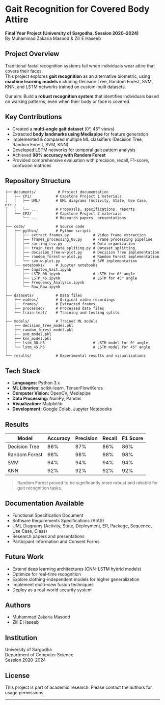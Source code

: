 # Gait Recognition for Covered Body Attire  

**Final Year Project (University of Sargodha, Session 2020–2024)**  
By Muhammad Zakaria Masood & Zill E Haseeb  

## Project Overview  
Traditional facial recognition systems fail when individuals wear attire that covers their faces.  
This project explores **gait recognition** as an alternative biometric, using **machine learning models** including Decision Tree, Random Forest, SVM, KNN, and LSTM networks trained on custom-built datasets.  

Our aim: Build a **robust recognition system** that identifies individuals based on walking patterns, even when their body or face is covered.  

## Key Contributions  
- Created a **multi-angle gait dataset** (0°, 45° views)  
- Extracted **body landmarks using Mediapipe** for feature generation  
- Implemented & compared multiple ML classifiers (Decision Tree, Random Forest, SVM, KNN)  
- Developed LSTM networks for temporal gait pattern analysis  
- Achieved **98% accuracy with Random Forest**  
- Provided comprehensive evaluation with precision, recall, F1-score, confusion matrices  

## Repository Structure  
```
├── documents/          # Project documentation
│   ├── CP1/           # Capstone Project 1 materials
│   │   ├── UML/       # UML diagrams (Activity, State, Use Case, etc.)
│   │   └── ...        # Proposals, specifications, reports
│   └── CP2/           # Capstone Project 2 materials
│       └── ...        # Research papers, presentations
│
├── code/              # Source code
│   ├── python/        # Python scripts
│   │   ├── extract_frames.py           # Video frame extraction
│   │   ├── frames_processing_00.py     # Frame processing pipeline
│   │   ├── sorting_csv.py              # Data organization
│   │   ├── train_test_data_spliting.py # Dataset splitting
│   │   ├── decision_tree-w-plot.py     # Decision Tree implementation
│   │   ├── random_forest-w-plot.py     # Random Forest implementation
│   │   └── svm-w-plot.py               # SVM implementation
│   └── notebooks/     # Jupyter notebooks
│       ├── Capston_Gait.ipynb
│       ├── LSTM_00.ipynb               # LSTM for 0° angle
│       ├── LSTM_45.ipynb               # LSTM for 45° angle
│       ├── Frequency_Analysis.ipynb
│       └── Raw_Raw.ipynb
│
├── datasets/          # Data files
│   ├── videos/        # Original video recordings
│   ├── frames/        # Extracted frames
│   ├── processed/     # Processed data files
│   └── train-test/    # Training and testing splits
│
├── models/            # Trained ML models
│   ├── decision_tree_model.pkl
│   ├── random_forest_model.pkl
│   ├── svm_model.pkl
│   ├── knn_model.pkl
│   ├── lstm_00.h5                      # LSTM model for 0° angle
│   └── lstm_45.h5                      # LSTM model for 45° angle
│
└── results/           # Experimental results and visualizations
```

## Tech Stack  
- **Languages:** Python 3.x  
- **ML Libraries:** scikit-learn, TensorFlow/Keras  
- **Computer Vision:** OpenCV, Mediapipe  
- **Data Processing:** NumPy, Pandas  
- **Visualization:** Matplotlib  
- **Development:** Google Colab, Jupyter Notebooks  

## Results  
| Model           | Accuracy | Precision | Recall | F1 Score |
|-----------------|----------|-----------|--------|----------|
| Decision Tree   | 86%      | 87%       | 86%    | 86%      |
| Random Forest   | 98%      | 98%       | 98%    | 98%      |
| SVM            | 94%      | 94%       | 94%    | 94%      |
| KNN            | 92%      | 92%       | 92%    | 92%      |

> Random Forest proved to be significantly more robust and reliable for gait recognition tasks.  

## Documentation Available  
- Functional Specification Document  
- Software Requirements Specifications (AIAS)  
- UML Diagrams (Activity, State, Deployment, ER, Package, Sequence, Use Case, Class)  
- Research papers and presentations  
- Participant Information and Consent Forms  

## Future Work  
- Extend deep learning architectures (CNN-LSTM hybrid models)  
- Optimize for real-time recognition  
- Explore clothing-independent models for higher generalization  
- Implement multi-view fusion techniques  
- Deploy as a real-world security system  

## Authors  
- Muhammad Zakaria Masood  
- Zill E Haseeb  

## Institution  
University of Sargodha  
Department of Computer Science  
Session 2020–2024  

## License  
This project is part of academic research. Please contact the authors for usage permissions.

---